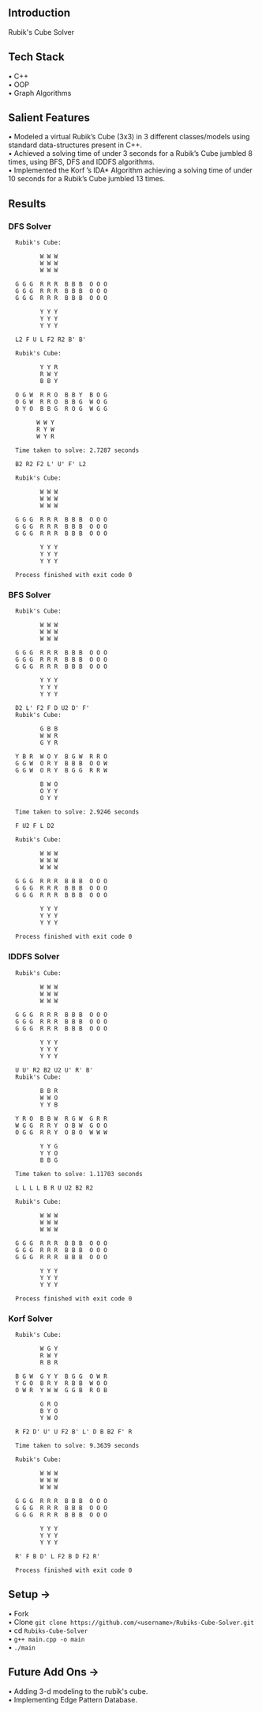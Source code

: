## Introduction
Rubik's Cube Solver

## Tech Stack
• C++ <br />
• OOP  <br />
• Graph Algorithms

## Salient Features
• Modeled a virtual Rubik’s Cube (3x3) in 3 different classes/models using standard data-structures present
in C++. <br />
• Achieved a solving time of under 3 seconds for a Rubik’s Cube jumbled 8 times, using BFS, DFS and
IDDFS algorithms. <br />
• Implemented the Korf ’s IDA* Algorithm achieving a solving time of under 10 seconds for a Rubik’s Cube
jumbled 13 times.

## Results
### DFS Solver 
      Rubik's Cube:
      
             W W W 
             W W W 
             W W W 
      
      G G G  R R R  B B B  O O O 
      G G G  R R R  B B B  O O O 
      G G G  R R R  B B B  O O O 

             Y Y Y 
             Y Y Y 
             Y Y Y 

      L2 F U L F2 R2 B' B' 
      
      Rubik's Cube:

             Y Y R 
             R W Y 
             B B Y 

      O G W  R R O  B B Y  B O G 
      O G W  R R O  B B G  W O G 
      O Y O  B B G  R O G  W G G 
    
            W W Y 
            R Y W 
            W Y R 

      Time taken to solve: 2.7287 seconds
      
      B2 R2 F2 L' U' F' L2 
      
      Rubik's Cube:

             W W W 
             W W W 
             W W W 

      G G G  R R R  B B B  O O O 
      G G G  R R R  B B B  O O O 
      G G G  R R R  B B B  O O O 

             Y Y Y 
             Y Y Y 
             Y Y Y 

      Process finished with exit code 0

### BFS Solver 
      Rubik's Cube:

             W W W 
             W W W 
             W W W 
      
      G G G  R R R  B B B  O O O 
      G G G  R R R  B B B  O O O 
      G G G  R R R  B B B  O O O 

             Y Y Y 
             Y Y Y 
             Y Y Y 

      D2 L' F2 F D U2 D' F' 
      Rubik's Cube:

             G B B 
             W W R 
             G Y R 

      Y B R  W O Y  B G W  R R O 
      G G W  O R Y  B B B  O O W 
      G G W  O R Y  B G G  R R W 

             B W O 
             O Y Y 
             O Y Y 

      Time taken to solve: 2.9246 seconds
      
      F U2 F L D2 

      Rubik's Cube:

             W W W 
             W W W 
             W W W 

      G G G  R R R  B B B  O O O 
      G G G  R R R  B B B  O O O 
      G G G  R R R  B B B  O O O 

             Y Y Y 
             Y Y Y 
             Y Y Y 

      Process finished with exit code 0

### IDDFS Solver 
      Rubik's Cube:

             W W W 
             W W W 
             W W W 

      G G G  R R R  B B B  O O O 
      G G G  R R R  B B B  O O O 
      G G G  R R R  B B B  O O O 

             Y Y Y 
             Y Y Y 
             Y Y Y 

      U U' R2 B2 U2 U' R' B' 
      Rubik's Cube:

             B B R 
             W W O 
             Y Y B 

      Y R O  B B W  R G W  G R R 
      W G G  R R Y  O B W  G O O 
      O G G  R R Y  O B O  W W W 
      
             Y Y G 
             Y Y O 
             B B G 

      Time taken to solve: 1.11703 seconds
      
      L L L L B R U U2 B2 R2 
      
      Rubik's Cube:

             W W W 
             W W W 
             W W W 

      G G G  R R R  B B B  O O O 
      G G G  R R R  B B B  O O O 
      G G G  R R R  B B B  O O O 

             Y Y Y 
             Y Y Y 
             Y Y Y 

      Process finished with exit code 0

### Korf Solver 
      Rubik's Cube:

             W G Y 
             R W Y 
             R B R 

      B G W  G Y Y  B G G  O W R 
      Y G O  B R Y  R B B  W O O 
      O W R  Y W W  G G B  R O B 

             G R O 
             B Y O 
             Y W O 

      R F2 D' U' U F2 B' L' D B B2 F' R 
      
      Time taken to solve: 9.3639 seconds
      
      Rubik's Cube:

             W W W 
             W W W 
             W W W 

      G G G  R R R  B B B  O O O 
      G G G  R R R  B B B  O O O 
      G G G  R R R  B B B  O O O 

             Y Y Y 
             Y Y Y 
             Y Y Y 

      R' F B D' L F2 B D F2 R' 

      Process finished with exit code 0

## Setup ->
• Fork <br />
• Clone `git clone https://github.com/<username>/Rubiks-Cube-Solver.git` <br />
• cd `Rubiks-Cube-Solver` <br />
• `g++ main.cpp -o main` <br />
• `./main`

## Future Add Ons ->
• Adding 3-d modeling to the rubik's cube. <br />
• Implementing Edge Pattern Database.
